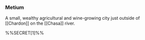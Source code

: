 ### Metium

A small, wealthy agricultural and wine-growing city just outside of [[Chardon]] on the [[Chasa]] river. 

%%SECRET[1]%%


